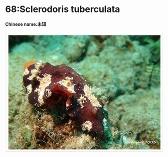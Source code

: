 # 68:Sclerodoris tuberculata

#### Chinese name:未知

![](../../.gitbook/assets/sclerodoris-tuberculata.jpg)

